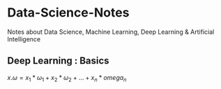 # Data-Science-Notes
Notes about Data Science, Machine Learning, Deep Learning &amp; Artificial Intelligence

## Deep Learning : Basics

$x.\omega = x_1*\omega_1 + x_2*\omega_2 + \dots + x_n*omega_n$
